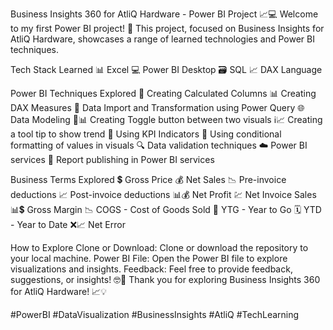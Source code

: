 Business Insights 360 for AtliQ Hardware - Power BI Project 📈💻
Welcome to my first Power BI project! 🚀 This project, focused on Business Insights for AtliQ Hardware, showcases a range of learned technologies and Power BI techniques.

Tech Stack Learned
📊 Excel 💻 Power BI Desktop 🗃️ SQL 📈 DAX Language

Power BI Techniques Explored
📝 Creating Calculated Columns 📊 Creating DAX Measures 🔄 Data Import and Transformation using Power Query 🌐 Data Modeling 🔄📊 Creating Toggle button between two visuals ℹ️📈 Creating a tool tip to show trend 🚥 Using KPI Indicators 🎨 Using conditional formatting of values in visuals 🔍 Data validation techniques ☁️ Power BI services 🚀 Report publishing in Power BI services

Business Terms Explored
💲 Gross Price 💰 Net Sales 📉 Pre-invoice deductions 📈 Post-invoice deductions 📊💰 Net Profit 💹 Net Invoice Sales 📊💲 Gross Margin 📉 COGS - Cost of Goods Sold 📆 YTG - Year to Go 🗓️ YTD - Year to Date ❌📈 Net Error

How to Explore
Clone or Download: Clone or download the repository to your local machine.
Power BI File: Open the Power BI file to explore visualizations and insights.
Feedback: Feel free to provide feedback, suggestions, or insights! 🤓💼
Thank you for exploring Business Insights 360 for AtliQ Hardware! 📈💡

#PowerBI #DataVisualization #BusinessInsights #AtliQ #TechLearning
